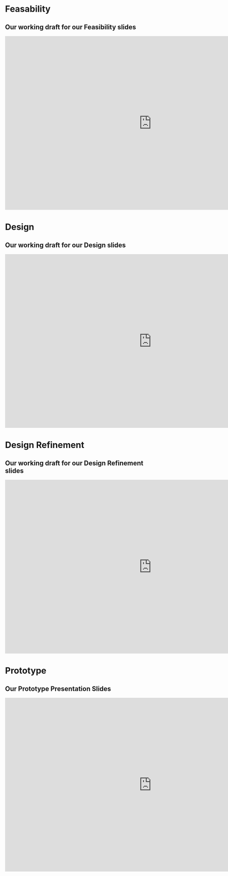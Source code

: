 # Feasability 

## Our working draft for our Feasibility slides

 <iframe src="https://docs.google.com/presentation/d/e/2PACX-1vTFR7cyquEC_zG9YuWGsGJ40H3WYRXEQUfBqJnmjhwg2eadv_OmFOvW7q_X5umHuEbo7JP7Kl_K0eAT/embed?start=false&loop=false&delayms=3000" frameborder="0" width="960" height="569" allowfullscreen="true" mozallowfullscreen="true" webkitallowfullscreen="true"></iframe>


# Design

## Our working draft for our Design slides

 <iframe src="https://docs.google.com/presentation/d/e/2PACX-1vRvibcCUhZ6qdI4emv-7mbV301G9CCuhEaoMcU2MHjMDjnZLHUraMJso2n-MbzeE9ROVarlg3kWMr_w/embed?start=false&loop=false&delayms=3000" frameborder="0" width="960" height="569" allowfullscreen="true" mozallowfullscreen="true" webkitallowfullscreen="true"></iframe>


# Design Refinement

## Our working draft for our Design Refinement slides

 <iframe src="https://docs.google.com/presentation/d/e/2PACX-1vSZpyhCCDj_EqJk0UkgSGLMWpI4GT9wnyXF8lf3aCKlu2DCuMkT8AqlvpicZxtWO0N07Uzly3UDy6O1/embed?start=false&loop=false&delayms=3000" frameborder="0" width="960" height="569" allowfullscreen="true" mozallowfullscreen="true" webkitallowfullscreen="true"></iframe>

# Prototype

## Our Prototype Presentation Slides
<iframe src="https://docs.google.com/presentation/d/e/2PACX-1vTFiBwp1e1skWucbLPoIp1q5X92NLZA35hxVR4pT87zAstJct-qOyhQNvZOln2KZ2g4kqwMVGQjUn00/embed?start=false&loop=false&delayms=3000" frameborder="0" width="960" height="569" allowfullscreen="true" mozallowfullscreen="true" webkitallowfullscreen="true"></iframe>
